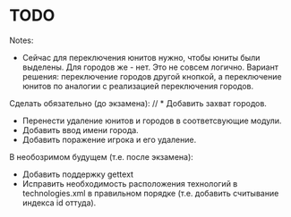 TODO
====
Notes:
* Сейчас для переключения юнитов нужно, чтобы юниты были выделены. Для городов же - нет. Это не совсем логично. Вариант решения: переключение городов другой кнопкой, а переключение юнитов по аналогии с реализацией переключения городов.

Сделать обязательно (до экзамена):
// * Добавить захват городов.
* Перенести удаление юнитов и городов в соответсвующие модули.
* Добавить ввод имени города.
* Добавить поражение игрока и его удаление.

В необозримом будущем (т.е. после экзамена):
* Добавить поддержку gettext
* Исправить необходимость расположения технологий в technologies.xml в правильном порядке (т.е. добавить считывание индекса id оттуда).
